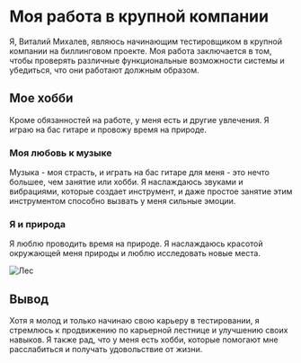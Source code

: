 # Моя работа в крупной компании

Я, Виталий Михалев, являюсь начинающим тестировщиком в крупной компании на биллинговом проекте. Моя работа заключается в том, чтобы проверять различные функциональные возможности системы и убедиться, что они работают должным образом. 

## Мое хобби

Кроме обязанностей на работе, у меня есть и другие увлечения. Я играю на бас гитаре и провожу время на природе.

### Моя любовь к музыке

Музыка - моя страсть, и играть на бас гитаре для меня - это нечто большее, чем занятие или хобби. Я наслаждаюсь звуками и вибрациями, которые создает инструмент, и даже простое занятие этим инструментом способно вызвать у меня сильные эмоции.

### Я и природа 

Я люблю проводить время на природе. Я наслаждаюсь красотой окружающей меня природы и люблю исследовать новые места. 

![Лес](https://sun9-77.userapi.com/impg/ieY46X1IOUFVXtE-_eXXMJba97Ri_FwIPhk5rQ/-DTMTTpxpkA.jpg?size=750x500&quality=96&sign=d4962bd7a43f402ca2ca4c28741d6d24&type=album)

## Вывод

Хотя я молод и только начинаю свою карьеру в тестировании, я стремлюсь к продвижению по карьерной лестнице и улучшению своих навыков. Я также рад, что у меня есть хобби, которые помогают мне расслабиться и получать удовольствие от жизни.

